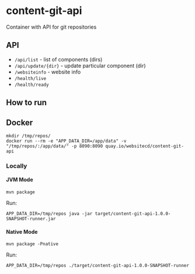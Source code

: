 # content-git-api
Container with API for git repositories

## API

* `/api/list` - list of components (dirs)
* `/api/update/{dir}` - update particular component (dir)
* `/websiteinfo` - website info
* `/health/live`
* `/health/ready`

## How to run

## Docker

```shell
mkdir /tmp/repos/
docker run --rm -e "APP_DATA_DIR=/app/data" -v "/tmp/repos/:/app/data/" -p 8090:8090 quay.io/websitecd/content-git-api
```

### Locally

#### JVM Mode

```shell
mvn package
```

Run: 
```shell
APP_DATA_DIR=/tmp/repos java -jar target/content-git-api-1.0.0-SNAPSHOT-runner.jar
```

#### Native Mode

```shell
mvn package -Pnative
```

Run:
```shell
APP_DATA_DIR=/tmp/repos ./target/content-git-api-1.0.0-SNAPSHOT-runner
```
